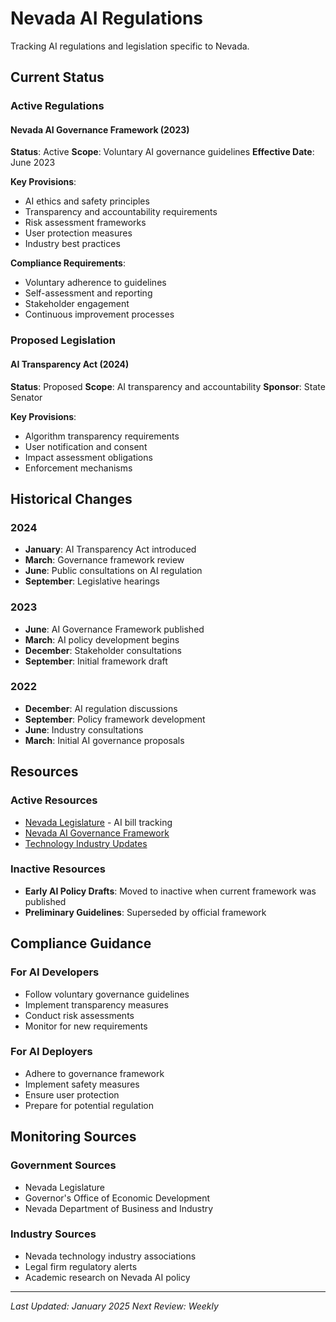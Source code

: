 # Nevada AI Regulations

Tracking AI regulations and legislation specific to Nevada.

## Current Status

### Active Regulations

#### Nevada AI Governance Framework (2023)
**Status**: Active
**Scope**: Voluntary AI governance guidelines
**Effective Date**: June 2023

**Key Provisions**:
- AI ethics and safety principles
- Transparency and accountability requirements
- Risk assessment frameworks
- User protection measures
- Industry best practices

**Compliance Requirements**:
- Voluntary adherence to guidelines
- Self-assessment and reporting
- Stakeholder engagement
- Continuous improvement processes

### Proposed Legislation

#### AI Transparency Act (2024)
**Status**: Proposed
**Scope**: AI transparency and accountability
**Sponsor**: State Senator

**Key Provisions**:
- Algorithm transparency requirements
- User notification and consent
- Impact assessment obligations
- Enforcement mechanisms

## Historical Changes

### 2024
- **January**: AI Transparency Act introduced
- **March**: Governance framework review
- **June**: Public consultations on AI regulation
- **September**: Legislative hearings

### 2023
- **June**: AI Governance Framework published
- **March**: AI policy development begins
- **December**: Stakeholder consultations
- **September**: Initial framework draft

### 2022
- **December**: AI regulation discussions
- **September**: Policy framework development
- **June**: Industry consultations
- **March**: Initial AI governance proposals

## Resources

### Active Resources
- [Nevada Legislature](https://www.leg.state.nv.us/) - AI bill tracking
- [Nevada AI Governance Framework](https://www.nv.gov/)
- [Technology Industry Updates](https://www.nevada.org/)

### Inactive Resources
- **Early AI Policy Drafts**: Moved to inactive when current framework was published
- **Preliminary Guidelines**: Superseded by official framework

## Compliance Guidance

### For AI Developers
- Follow voluntary governance guidelines
- Implement transparency measures
- Conduct risk assessments
- Monitor for new requirements

### For AI Deployers
- Adhere to governance framework
- Implement safety measures
- Ensure user protection
- Prepare for potential regulation

## Monitoring Sources

### Government Sources
- Nevada Legislature
- Governor's Office of Economic Development
- Nevada Department of Business and Industry

### Industry Sources
- Nevada technology industry associations
- Legal firm regulatory alerts
- Academic research on Nevada AI policy

---

*Last Updated: January 2025*
*Next Review: Weekly* 